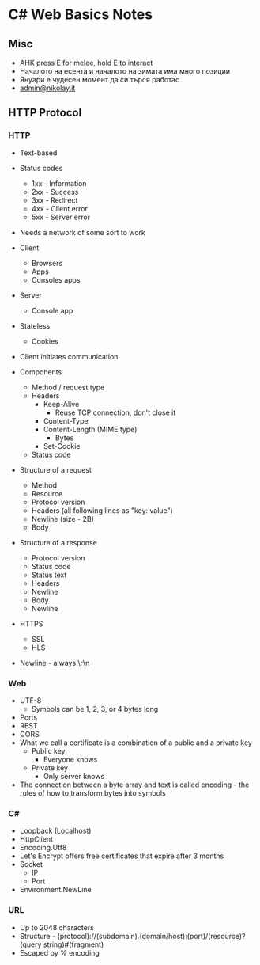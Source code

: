 # C# Web Basics Notes

## Misc

- AHK press E for melee, hold E to interact
- Началото на есента и началото на зимата има много позиции
- Януари е чудесен момент да си търся работас
- admin@nikolay.it

## HTTP Protocol

### HTTP

- Text-based
- Status codes
    - 1xx - Information
    - 2xx - Success
    - 3xx - Redirect
    - 4xx - Client error
    - 5xx - Server error
- Needs a network of some sort to work
- Client
    - Browsers
    - Apps
    - Consoles apps
- Server
    - Console app
- Stateless
    - Cookies
- Client initiates communication
- Components
    - Method / request type
    - Headers
        - Keep-Alive
            - Reuse TCP connection, don't close it
        - Content-Type
        - Content-Length (MIME type)
            - Bytes
        - Set-Cookie
    - Status code

- Structure of a request
    - Method
    - Resource
    - Protocol version
    - Headers (all following lines as "key: value")
    - Newline (size - 2B)
    - Body
- Structure of a response
    - Protocol version
    - Status code
    - Status text
    - Headers
    - Newline
    - Body
    - Newline
- HTTPS
    - SSL
    - HLS
- Newline - always \r\n

### Web

- UTF-8
    - Symbols can be 1, 2, 3, or 4 bytes long
- Ports
- REST
- CORS
- What we call a certificate is a combination of a public and a private key
    - Public key
        - Everyone knows
    - Private key
        - Only server knows
- The connection between a byte array and text is called encoding - the rules of how to transform bytes into symbols

### C#

- Loopback (Localhost)
- HttpClient
- Encoding.Utf8
- Let's Encrypt offers free certificates that expire after 3 months
- Socket
    - IP
    - Port
- Environment.NewLine

### URL

- Up to 2048 characters
- Structure - (protocol)://(subdomain).(domain/host):(port)/(resource)?(query string)#(fragment)
- Escaped by % encoding
